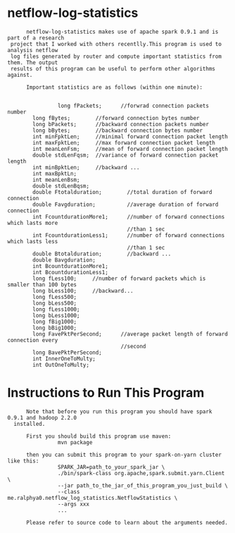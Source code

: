 netflow-log-statistics
======================
          netflow-log-statistics makes use of apache spark 0.9.1 and is part of a research
     project that I worked with others recentlly.This program is used to analysis netflow
     log files generated by router and compute important statistics from them. The output
     results of this program can be useful to perform other algorithms against.
          
          Important statistics are as follows (within one minute):
          
          
                    long fPackets;      //forwrad connection packets number
          	long fBytes;        //forward connection bytes number
          	long bPackets;      //backward connection packets number
          	long bBytes;        //backward connection bytes number
          	int minFpktLen;     //minimal forward connection packet length
          	int maxFpktLen;     //max forward connection packet length
          	int meanLenFsm;     //mean of forward connection packet length
          	double stdLenFqsm;  //variance of forward connection packet length
          	int minBpktLen;     //backward ...
          	int maxBpktLn;
          	int meanLenBsm;
          	double stdLenBqsm;
          	double Ftotalduration;        //total duration of forward connection
          	double Favgduration;          //average duration of forward connection
          	int FcountdurationMore1;      //number of forward connections which lasts more
          	                              //than 1 sec
          	int FcountdurationLess1;      //number of forward connections which lasts less
          	                              //than 1 sec
          	double Btotalduration;        //backward ...
          	double Bavgduration;
          	int BcountdurationMore1;
          	int BcountdurationLess1;
          	long fLess100;     //number of forward packets which is smaller than 100 bytes
          	long bLess100;     //backward...
          	long fLess500;
          	long bLess500;
          	long fLess1000;
          	long bLess1000;
          	long fBig1000;
          	long bBig1000;
          	long FavePktPerSecond;      //average packet length of forward connection every
          	                            //second
          	long BavePktPerSecond;
          	int InnerOneToMulty;
          	int OutOneToMulty;

Instructions to Run This Program
================================
          Note that before you run this program you should have spark 0.9.1 and hadoop 2.2.0
      installed.
          
          First you should build this program use maven:
                    mvn package
          
          then you can submit this program to your spark-on-yarn cluster like this:
                    SPARK_JAR=path_to_your_spark_jar \
                    ./bin/spark-class org.apache,spark.submit.yarn.Client \
                    --jar path_to_the_jar_of_this_program_you_just_build \
                    --class me.ralphya0.netflow_log_statistics.NetflowStatistics \
                    --args xxx
                    ...
                    
          Please refer to source code to learn about the arguments needed.
